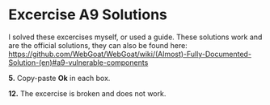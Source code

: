 # Excercise A9 Solutions

I solved these excercises myself, or used a guide. These solutions work and are the official solutions, they can also be found here: https://github.com/WebGoat/WebGoat/wiki/(Almost)-Fully-Documented-Solution-(en)#a9-vulnerable-components

__5.__ Copy-paste __Ok<script>XSS</script>__ in each box.

__12.__ The excercise is broken and does not work.


